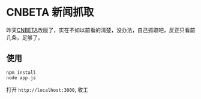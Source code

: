 # CNBETA 新闻抓取

昨天[CNBETA](http://www.cnbeta.com)改版了，实在不如以前看的清楚，没办法，自己抓取吧，反正只看前几条，足够了。

## 使用

````
npm install
node app.js
````

打开 `http://localhost:3000`, 收工
